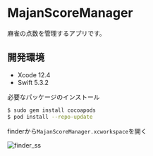 # MajanScoreManager

麻雀の点数を管理するアプリです。

## 開発環境

- Xcode 12.4
- Swift 5.3.2


必要なパッケージのインストール

```sh
$ sudo gem install cocoapods
$ pod install --repo-update
```

finderから`MajanScoreManager.xcworkspace`を開く

![finder_ss](https://user-images.githubusercontent.com/45116991/113521882-5581a880-95d7-11eb-9ce1-0d7e9a267096.png)

